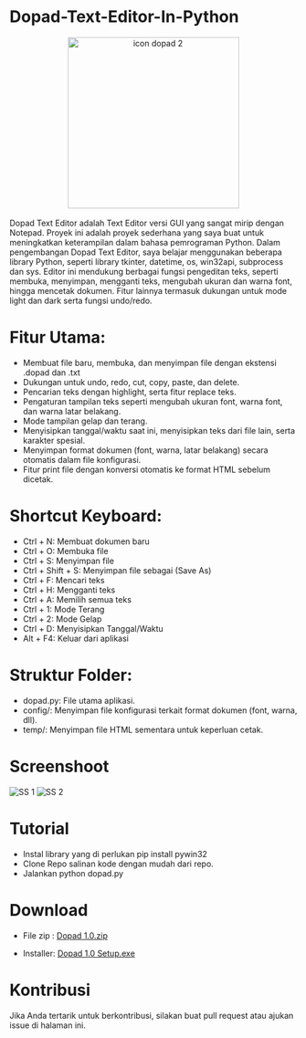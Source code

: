 # Dopad-Text-Editor-In-Python

<div align="center">
    <img src="https://github.com/user-attachments/assets/4759b48d-1de4-416c-8212-da01dd165841" alt="icon dopad 2" width="300"/>
</div>
<br>
Dopad Text Editor adalah Text Editor versi GUI yang sangat mirip dengan Notepad. Proyek ini adalah proyek sederhana yang saya buat untuk meningkatkan keterampilan dalam bahasa pemrograman Python.
Dalam pengembangan Dopad Text Editor, saya belajar menggunakan beberapa library Python, seperti library tkinter, datetime, os, win32api, subprocess dan sys. Editor ini mendukung berbagai fungsi pengeditan teks, seperti membuka, menyimpan, mengganti teks, mengubah ukuran dan warna font, hingga mencetak dokumen. Fitur lainnya termasuk dukungan untuk mode light dan dark serta fungsi undo/redo.

# Fitur Utama:
- Membuat file baru, membuka, dan menyimpan file dengan ekstensi .dopad dan .txt
- Dukungan untuk undo, redo, cut, copy, paste, dan delete.
- Pencarian teks dengan highlight, serta fitur replace teks.
- Pengaturan tampilan teks seperti mengubah ukuran font, warna font, dan warna latar belakang.
- Mode tampilan gelap dan terang.
- Menyisipkan tanggal/waktu saat ini, menyisipkan teks dari file lain, serta karakter spesial.
- Menyimpan format dokumen (font, warna, latar belakang) secara otomatis dalam file konfigurasi.
- Fitur print file dengan konversi otomatis ke format HTML sebelum dicetak.

# Shortcut Keyboard:
- Ctrl + N: Membuat dokumen baru
- Ctrl + O: Membuka file
- Ctrl + S: Menyimpan file
- Ctrl + Shift + S: Menyimpan file sebagai (Save As)
- Ctrl + F: Mencari teks
- Ctrl + H: Mengganti teks
- Ctrl + A: Memilih semua teks
- Ctrl + 1: Mode Terang
- Ctrl + 2: Mode Gelap
- Ctrl + D: Menyisipkan Tanggal/Waktu
- Alt + F4: Keluar dari aplikasi

# Struktur Folder:
- dopad.py: File utama aplikasi.
- config/: Menyimpan file konfigurasi terkait format dokumen (font, warna, dll).
- temp/: Menyimpan file HTML sementara untuk keperluan cetak.

# Screenshoot
![SS 1](https://github.com/user-attachments/assets/02b3cb59-01e8-442b-81b6-b5501b5fdc3d)
![SS 2](https://github.com/user-attachments/assets/5c705b96-bdbb-42ab-a2ab-a948fbfd306d)

# Tutorial
- Instal library yang di perlukan
  pip install pywin32
- Clone Repo salinan kode dengan mudah dari repo.
- Jalankan python dopad.py

# Download
- File zip :
  [Dopad 1.0.zip](https://github.com/user-attachments/files/17371978/Dopad.1.0.zip)

- Installer:
  <a href="https://drive.google.com/file/d/1pYGKNhRU-n_uIVha2cj-W0tZOYEXtA4I/view?usp=sharing" target="_blank">Dopad 1.0 Setup.exe</a>


# Kontribusi
Jika Anda tertarik untuk berkontribusi, silakan buat pull request atau ajukan issue di halaman ini.
